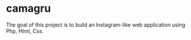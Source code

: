 # camagru
The goal of this project is to build an Instagram-like web application using Php, Html, Css.
